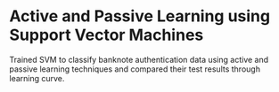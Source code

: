 # Active and Passive Learning using Support Vector Machines
Trained SVM to classify banknote authentication data using active and passive learning techniques and compared their test results through learning curve.

